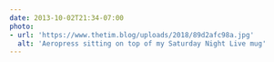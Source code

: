 ```yaml
---
date: 2013-10-02T21:34-07:00
photo:
- url: 'https://www.thetim.blog/uploads/2018/89d2afc98a.jpg'
  alt: 'Aeropress sitting on top of my Saturday Night Live mug'
---
```

